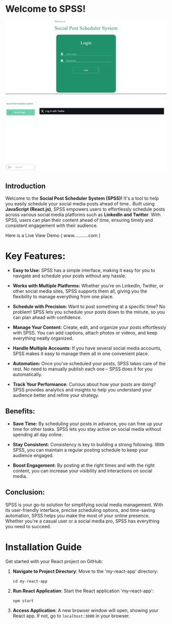 # Welcome to SPSS!
![Teams Build SPSS](public/ssps.jpg)

![Teams Build SPSS](https://github.com/AnishaSingh0118/Social-Post-Scheduler-System/blob/6f1b73ec4f850fb762965f14cdec4db35afe3b36/public/ssps%202.jpg)


## Introduction

Welcome to the **Social Post Scheduler System (SPSS)!** It's a tool to help you easily schedule your social media posts ahead of time.. Built using **JavaScript (React.js)**, SPSS empowers users to effortlessly schedule posts across various social media platforms such as **LinkedIn and Twitter**. With SPSS, users can plan their content ahead of time, ensuring timely and consistent engagement with their audience.

Here is a Live View Demo ( www...........com )


# Key Features:

- **Easy to Use:** SPSS has a simple interface, making it easy for you to navigate and schedule your posts without any hassle.

- **Works with Multiple Platforms:** Whether you're on LinkedIn, Twitter, or other social media sites, SPSS supports them all, giving you the flexibility to manage everything from one place.

- **Schedule with Precision:** Want to post something at a specific time? No problem! SPSS lets you schedule your posts down to the minute, so you can plan ahead with confidence.

- **Manage Your Content:** Create, edit, and organize your posts effortlessly with SPSS. You can add captions, attach photos or videos, and keep everything neatly organized.

- **Handle Multiple Accounts:** If you have several social media accounts, SPSS makes it easy to manage them all in one convenient place.

- **Automation:** Once you've scheduled your posts, SPSS takes care of the rest. No need to manually publish each one – SPSS does it for you automatically.

- **Track Your Performance:** Curious about how your posts are doing? SPSS provides analytics and insights to help you understand your audience better and refine your strategy.

## Benefits:

- **Save Time:** By scheduling your posts in advance, you can free up your time for other tasks. SPSS lets you stay active on social media without spending all day online.

- **Stay Consistent:** Consistency is key to building a strong following. With SPSS, you can maintain a regular posting schedule to keep your audience engaged.

- **Boost Engagement:** By posting at the right times and with the right content, you can increase your visibility and interactions on social media.

## Conclusion:

SPSS is your go-to solution for simplifying social media management. With its user-friendly interface, precise scheduling options, and time-saving automation, SPSS helps you make the most of your online presence. Whether you're a casual user or a social media pro, SPSS has everything you need to succeed.


# Installation Guide

Get started with your React project on GitHub:

1. **Navigate to Project Directory**: Move to the 'my-react-app' directory:

    ```
    cd my-react-app
    ```

2. **Run React Application**: Start the React application 'my-react-app':

    ```
    npm start
    ```

3. **Access Application**: A new browser window will open, showing your React app. If not, go to `localhost:3000` in your browser.


